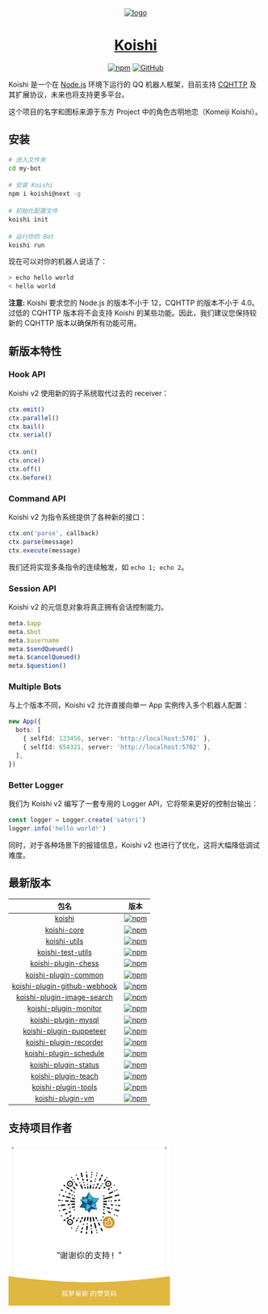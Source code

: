 <div align="center">
  <a href="https://koishi.js.org/" target="_blank">
    <img width="160" src="https://koishi.js.org/koishi.png" alt="logo">
  </a>
  <h1 id="koishi"><a href="https://koishi.js.org/" target="_blank">Koishi</a></h1>

[![npm](https://img.shields.io/npm/v/koishi/next?style=flat-square)](https://www.npmjs.com/package/koishi)
[![GitHub](https://img.shields.io/github/license/koishijs/koishi?style=flat-square)](https://github.com/koishijs/koishi/blob/master/LICENSE)

</div>

Koishi 是一个在 [Node.js](https://nodejs.org/) 环境下运行的 QQ 机器人框架，目前支持 [CQHTTP](https://cqhttp.cc) 及其扩展协议，未来也将支持更多平台。

这个项目的名字和图标来源于东方 Project 中的角色古明地恋（Komeiji Koishi）。

## 安装

```sh
# 进入文件夹
cd my-bot

# 安装 Koishi
npm i koishi@next -g

# 初始化配置文件
koishi init

# 运行你的 Bot
koishi run
```

现在可以对你的机器人说话了：

```sh
> echo hello world
< hello world
```

**注意:** Koishi 要求您的 Node.js 的版本不小于 12，CQHTTP 的版本不小于 4.0。过低的 CQHTTP 版本将不会支持 Koishi 的某些功能。因此，我们建议您保持较新的 CQHTTP 版本以确保所有功能可用。

## 新版本特性

### Hook API

Koishi v2 使用新的钩子系统取代过去的 receiver：

```ts
ctx.emit()
ctx.parallel()
ctx.bail()
ctx.serial()

ctx.on()
ctx.once()
ctx.off()
ctx.before()
```

### Command API

Koishi v2 为指令系统提供了各种新的接口：

```ts
ctx.on('parse', callback)
ctx.parse(message)
ctx.execute(message)
```

我们还将实现多条指令的连续触发，如 `echo 1; echo 2`。

### Session API

Koishi v2 的元信息对象将真正拥有会话控制能力。

```ts
meta.$app
meta.$bot
meta.$username
meta.$sendQueued()
meta.$cancelQueued()
meta.$question()
```

### Multiple Bots

与上个版本不同，Koishi v2 允许直接向单一 App 实例传入多个机器人配置：

```ts
new App({
  bots: [
    { selfId: 123456, server: 'http://localhost:5701' },
    { selfId: 654321, server: 'http://localhost:5702' },
  ],
})
```

### Better Logger

我们为 Koishi v2 编写了一套专用的 Logger API，它将带来更好的控制台输出：

```ts
const logger = Logger.create('satori')
logger.info('hello world!')
```

同时，对于各种场景下的报错信息，Koishi v2 也进行了优化，这将大幅降低调试难度。

## 最新版本

| 包名 | 版本 |
|:-:|:-:|
| [koishi](https://github.com/koishijs/koishi/tree/master/packages/koishi) | [![npm](https://img.shields.io/npm/v/koishi/next?style=flat-square)](https://www.npmjs.com/package/koishi) |
| [koishi-core](https://github.com/koishijs/koishi/tree/master/packages/koishi-core) | [![npm](https://img.shields.io/npm/v/koishi-core/next?style=flat-square)](https://www.npmjs.com/package/koishi-core) |
| [koishi-utils](https://github.com/koishijs/koishi/tree/master/packages/koishi-utils) | [![npm](https://img.shields.io/npm/v/koishi-utils?style=flat-square)](https://www.npmjs.com/package/koishi-utils) |
| [koishi-test-utils](https://github.com/koishijs/koishi/tree/master/packages/test-utils) | [![npm](https://img.shields.io/npm/v/koishi-test-utils/next?style=flat-square)](https://www.npmjs.com/package/koishi-test-utils) |
| [koishi-plugin-chess](https://github.com/koishijs/koishi/tree/master/packages/plugin-chess) | [![npm](https://img.shields.io/npm/v/koishi-plugin-chess/next?style=flat-square)](https://www.npmjs.com/package/koishi-plugin-chess) |
| [koishi-plugin-common](https://github.com/koishijs/koishi/tree/master/packages/plugin-common) | [![npm](https://img.shields.io/npm/v/koishi-plugin-common/next?style=flat-square)](https://www.npmjs.com/package/koishi-plugin-common) |
| [koishi-plugin-github-webhook](https://github.com/koishijs/koishi/tree/master/packages/plugin-github-webhook) | [![npm](https://img.shields.io/npm/v/koishi-plugin-github-webhook?style=flat-square)](https://www.npmjs.com/package/koishi-plugin-github-webhook) |
| [koishi-plugin-image-search](https://github.com/koishijs/koishi/tree/master/packages/plugin-image-search) | [![npm](https://img.shields.io/npm/v/koishi-plugin-image-search?style=flat-square)](https://www.npmjs.com/package/koishi-plugin-image-search) |
| [koishi-plugin-monitor](https://github.com/koishijs/koishi/tree/master/packages/plugin-monitor) | [![npm](https://img.shields.io/npm/v/koishi-plugin-monitor/next?style=flat-square)](https://www.npmjs.com/package/koishi-plugin-monitor) |
| [koishi-plugin-mysql](https://github.com/koishijs/koishi/tree/master/packages/plugin-mysql) | [![npm](https://img.shields.io/npm/v/koishi-plugin-mysql?style=flat-square)](https://www.npmjs.com/package/koishi-plugin-mysql) |
| [koishi-plugin-puppeteer](https://github.com/koishijs/koishi/tree/master/packages/plugin-puppeteer) | [![npm](https://img.shields.io/npm/v/koishi-plugin-puppeteer/next?style=flat-square)](https://www.npmjs.com/package/koishi-plugin-puppeteer) |
| [koishi-plugin-recorder](https://github.com/koishijs/koishi/tree/master/packages/plugin-recorder) | [![npm](https://img.shields.io/npm/v/koishi-plugin-recorder/next?style=flat-square)](https://www.npmjs.com/package/koishi-plugin-recorder) |
| [koishi-plugin-schedule](https://github.com/koishijs/koishi/tree/master/packages/plugin-schedule) | [![npm](https://img.shields.io/npm/v/koishi-plugin-schedule/next?style=flat-square)](https://www.npmjs.com/package/koishi-plugin-schedule) |
| [koishi-plugin-status](https://github.com/koishijs/koishi/tree/master/packages/plugin-status) | [![npm](https://img.shields.io/npm/v/koishi-plugin-status/next?style=flat-square)](https://www.npmjs.com/package/koishi-plugin-status) |
| [koishi-plugin-teach](https://github.com/koishijs/koishi/tree/master/packages/plugin-teach) | [![npm](https://img.shields.io/npm/v/koishi-plugin-teach/next?style=flat-square)](https://www.npmjs.com/package/koishi-plugin-teach) |
| [koishi-plugin-tools](https://github.com/koishijs/koishi/tree/master/packages/plugin-tools) | [![npm](https://img.shields.io/npm/v/koishi-plugin-tools?style=flat-square)](https://www.npmjs.com/package/koishi-plugin-tools) |
| [koishi-plugin-vm](https://github.com/koishijs/koishi/tree/master/packages/plugin-vm) | [![npm](https://img.shields.io/npm/v/koishi-plugin-vm/next?style=flat-square)](https://www.npmjs.com/package/koishi-plugin-vm) |

## 支持项目作者

<img src="./.github/wechat.png" alt="wechat" width="320">
